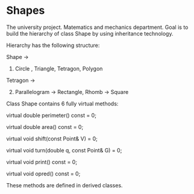 # Shapes
The university project. Matematics and mechanics department. Goal is to build the hierarchy of class Shape by using inheritance technology.

Hierarchy has the following structure:

Shape ->

1) Circle , Triangle, Tetragon, Polygon
    
Tetragon ->

2) Parallelogram  ->  Rectangle, Rhomb  ->  Square    
    

Class Shape contains 6 fully virtual methods:

virtual double perimeter() const = 0;
	
virtual double area() const = 0;
	
virtual void shift(const Point& V) = 0;
	
virtual void turn(double q, const Point& G) = 0;
	
virtual void print() const = 0;
	
virtual void opred() const = 0;
  
These methods are defined in derived classes.
